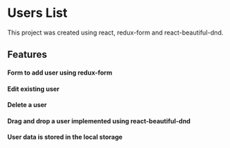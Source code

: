 # Users List

This project was created using react, redux-form and react-beautiful-dnd.

## Features

#### Form to add user using redux-form

#### Edit existing user

#### Delete a user

#### Drag and drop a user implemented using react-beautiful-dnd

#### User data is stored in the local storage
